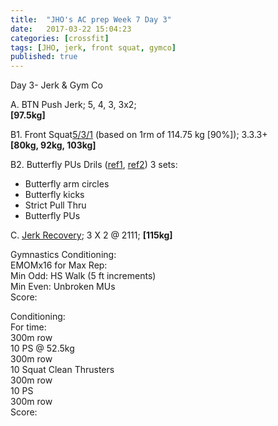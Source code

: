 ```yaml
---
title:  "JHO's AC prep Week 7 Day 3"
date:   2017-03-22 15:04:23
categories: [crossfit]
tags: [JHO, jerk, front squat, gymco]
published: true
---
```

Day 3- Jerk & Gym Co

A. BTN Push Jerk; 5, 4, 3, 3x2;  
**[97.5kg]**

B1. Front Squat[5/3/1][link_wendler] (based on 1rm of 114.75 kg [90%]); 3.3.3+   
**[80kg, 92kg, 103kg]**

B2. Butterfly PUs Drils ([ref1][butterfly1], [ref2][butterfly2])
3 sets:  
- Butterfly arm circles  
- Butterfly kicks  
- Strict Pull Thru  
- Butterfly PUs  

C. [Jerk Recovery][link_jrecovery]; 3 X 2 @ 2111; **[115kg]**

Gymnastics Conditioning:  
EMOMx16 for Max Rep:  
Min Odd: HS Walk (5 ft increments)  
Min Even: Unbroken MUs  
Score: 

Conditioning:  
For time:  
300m row  
10 PS @ 52.5kg  
300m row  
10 Squat Clean Thrusters  
300m row  
10 PS  
300m row  
Score: 

[link_jsupport]: http://www.catalystathletics.com/exercise/198/Jerk-Support/
[link_jrecovery]: http://www.catalystathletics.com/exercise/197/Jerk-Recovery/
[link_wendler]: https://www.t-nation.com/workouts/531-how-to-build-pure-strength
[butterfly1]: https://youtu.be/6ji4A5WCuBo
[butterfly2]: https://youtu.be/0Olzg273TPE
